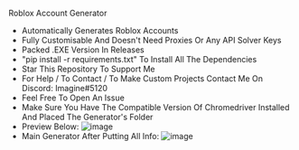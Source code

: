 Roblox Account Generator
- Automatically Generates Roblox Accounts
- Fully Customisable And Doesn't Need Proxies Or Any API Solver Keys
- Packed .EXE Version In Releases
- "pip install -r requirements.txt" To Install All The Dependencies
- Star This Repository To Support Me
- For Help / To Contact / To Make Custom Projects Contact Me On Discord: Imagine#5120
- Feel Free To Open An Issue
- Make Sure You Have The Compatible Version Of Chromedriver Installed And Placed The Generator's Folder
- Preview Below:
![image](https://user-images.githubusercontent.com/74649094/200195116-cb619bc1-690a-412a-a8bc-a553fe5519ee.png)
- Main Generator After Putting All Info:
![image](https://user-images.githubusercontent.com/74649094/200195118-32f46dec-7a36-4ead-aa3e-8fa29774e10c.png)
